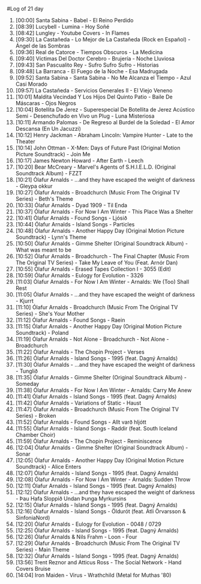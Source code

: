 #Log of 21 day

1. [00:00] Santa Sabina - Babel - El Reino Perdido
1. [08:39] Lucybell - Lumina - Hoy Soñé
1. [08:42] Lungley - Youtube Covers - In Flames
1. [09:30] La Castañeda - Lo Mejor de La Castañeda (Rock en Español) - Ángel de las Sombras
1. [09:36] Real de Catorce - Tiempos Obscuros - La Medicina
1. [09:40] Víctimas Del Doctor Cerebro - Brujería - Noche Lluviosa
1. [09:43] San Pascualito Rey - Sufro Sufro Sufro - Historias
1. [09:48] La Barranca - El Fuego de la Noche - Esa Madrugada
1. [09:52] Santa Sabina - Santa Sabina - No Me Alcanza el Tiempo - Azul Casi Morado
1. [09:57] La Castañeda - Servicios Generales II - El Viejo Veneno
1. [10:01] Maldita Vecindad Y Los Hijos Del Quinto Patio - Baile De Máscaras - Ojos Negros
1. [10:04] Botellita De Jerez - Superespecial De Botellita de Jerez Acústico Semi - Desenchufado en Vivo un Plug - Luna Misteriosa
1. [10:11] Armando Palomas - De Regreso al Burdel de la Soledad - El Amor Descansa (En Un Jacuzzi)
1. [10:12] Henry Jackman - Abraham Lincoln: Vampire Hunter - Late to the Theater
1. [10:14] John Ottman - X-Men: Days of Future Past (Original Motion Picture Soundtrack) - Join Me
1. [10:17] James Newton Howard - After Earth - Leech
1. [10:20] Bear McCreary - Marvel's Agents of S.H.I.E.L.D. (Original Soundtrack Album) - FZZT
1. [10:21] Ólafur Arnalds - ...and they have escaped the weight of darkness - Gleypa okkur
1. [10:27] Ólafur Arnalds - Broadchurch (Music From The Original TV Series) - Beth's Theme
1. [10:33] Ólafur Arnalds - Dyad 1909 - Til Enda
1. [10:37] Ólafur Arnalds - For Now I Am Winter - This Place Was a Shelter
1. [10:41] Ólafur Arnalds - Found Songs - Ljósið
1. [10:44] Ólafur Arnalds - Island Songs - Particles
1. [10:48] Ólafur Arnalds - Another Happy Day (Original Motion Picture Soundtrack) - Lynn's Theme
1. [10:50] Ólafur Arnalds - Gimme Shelter (Original Soundtrack Album) - What was meant to be
1. [10:52] Ólafur Arnalds - Broadchurch - The Final Chapter (Music From The Original TV Series) - Take My Leave of You (Feat. Arnór Dan)
1. [10:55] Ólafur Arnalds - Erased Tapes Collection I - 3055 (Edit)
1. [10:59] Ólafur Arnalds - Eulogy for Evolution - 3326
1. [11:03] Ólafur Arnalds - For Now I Am Winter - Arnalds: We (Too) Shall Rest
1. [11:05] Ólafur Arnalds - ...and they have escaped the weight of darkness - Kjurrt
1. [11:10] Ólafur Arnalds - Broadchurch (Music From The Original TV Series) - She's Your Mother
1. [11:12] Ólafur Arnalds - Found Songs - Raein
1. [11:15] Ólafur Arnalds - Another Happy Day (Original Motion Picture Soundtrack) - Poland
1. [11:19] Ólafur Arnalds - Not Alone - Broadchurch - Not Alone - Broadchurch
1. [11:22] Ólafur Arnalds - The Chopin Project - Verses
1. [11:26] Ólafur Arnalds - Island Songs - 1995 (feat. Dagný Arnalds)
1. [11:30] Ólafur Arnalds - ...and they have escaped the weight of darkness - Tunglið
1. [11:35] Ólafur Arnalds - Gimme Shelter (Original Soundtrack Album) - Someday
1. [11:38] Ólafur Arnalds - For Now I Am Winter - Arnalds: Carry Me Anew
1. [11:41] Ólafur Arnalds - Island Songs - 1995 (feat. Dagný Arnalds)
1. [11:42] Ólafur Arnalds - Variations of Static - Haust
1. [11:47] Ólafur Arnalds - Broadchurch (Music From The Original TV Series) - Broken
1. [11:52] Ólafur Arnalds - Found Songs - Allt varð hljótt
1. [11:55] Ólafur Arnalds - Island Songs - Raddir (feat. South Iceland Chamber Choir)
1. [11:59] Ólafur Arnalds - The Chopin Project - Reminiscence
1. [12:04] Ólafur Arnalds - Gimme Shelter (Original Soundtrack Album) - Sonar
1. [12:05] Ólafur Arnalds - Another Happy Day (Original Motion Picture Soundtrack) - Alice Enters
1. [12:07] Ólafur Arnalds - Island Songs - 1995 (feat. Dagný Arnalds)
1. [12:08] Ólafur Arnalds - For Now I Am Winter - Arnalds: Sudden Throw
1. [12:11] Ólafur Arnalds - Island Songs - 1995 (feat. Dagný Arnalds)
1. [12:12] Ólafur Arnalds - ...and they have escaped the weight of darkness - Þau Hafa Sloppið Undan Þunga Myrkursins
1. [12:15] Ólafur Arnalds - Island Songs - 1995 (feat. Dagný Arnalds)
1. [12:16] Ólafur Arnalds - Island Songs - Öldurót (feat. Atli Örvarsson & SinfoniaNord)
1. [12:20] Ólafur Arnalds - Eulogy for Evolution - 0048 / 0729
1. [12:25] Ólafur Arnalds - Island Songs - 1995 (feat. Dagný Arnalds)
1. [12:26] Ólafur Arnalds & Nils Frahm - Loon - Four
1. [12:29] Ólafur Arnalds - Broadchurch (Music From The Original TV Series) - Main Theme
1. [12:32] Ólafur Arnalds - Island Songs - 1995 (feat. Dagný Arnalds)
1. [13:56] Trent Reznor and Atticus Ross - The Social Network - Hand Covers Bruise
1. [14:04] Iron Maiden - Virus - Wrathchild (Metal for Muthas '80)
